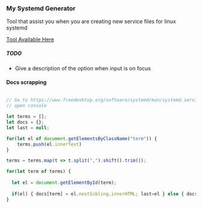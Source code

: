 ### My Systemd Generator

Tool that assist you when you are creating new service files for linux systemd

[Tool Available Here](https://mysystemd.talos.sh)


##### TODO

* Give a description of the option when input is on focus


#### Docs scrapping

````js

// Go to https://www.freedesktop.org/software/systemd/man/systemd.service.html
// open console

let terms = [];
let docs = {};
let last = null;

for(let el of document.getElementsByClassName("term")) {
    terms.push(el.innerText)
}

terms = terms.map(t => t.split(",").shift().trim());

for(let term of terms) {
  
  let el = document.getElementById(term);
  
  if(el) { docs[term] = el.nextSibling.innerHTML; last=el } else { docs[term] = last.nextSibling.innerHTML; }
}


````